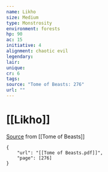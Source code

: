 ```yaml
---
name: Likho
size: Medium
type: Monstrosity
environment: forests
hp: 90
ac: 15
initiative: 4
alignment: chaotic evil
legendary: 
lair: 
unique: 
cr: 6
tags: 
source: "Tome of Beasts: 276"
url: ""
---
```

# [[Likho]]

[Source](zotero://open-pdf/library/items/ULEQWHJM?page=276) from [[Tome of Beasts]]

```pdf
{
	"url": "[[Tome of Beasts.pdf]]",
	"page": [276]
}
```

